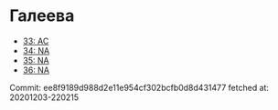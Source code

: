 # Галеева
- [33: AC](33.md)
- [34: NA](34.md)
- [35: NA](35.md)
- [36: NA](36.md)

Commit: ee8f9189d988d2e11e954cf302bcfb0d8d431477
 fetched at: 20201203-220215
